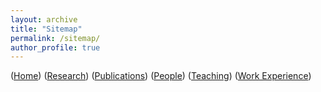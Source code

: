 ```yaml
---
layout: archive
title: "Sitemap"
permalink: /sitemap/
author_profile: true
---
```


([Home](https://xma-ultra-signals.github.io))
([Research](https://xma-ultra-signals.github.io//research/))
([Publications](https://xma-ultra-signals.github.io//publications/))
([People](https://xma-ultra-signals.github.io//portfolio/))
([Teaching](https://xma-ultra-signals.github.io//teaching/))
([Work Experience](https://xma-ultra-signals.github.io//experience/))
